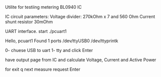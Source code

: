 Utilite for testiing metering BL0940 IC 

IC circuit parameters:
Voltage divider: 270kOhm x 7  and 560 Ohm
Current shunt resistor 30mOhm

UART interface. 
start ./pcuart1

Hello, pcuart1
Found 1 ports
/dev/ttyUSB0
/dev/ttyprintk

0- chuese USB to uart
1- tty 
and click Enter

have output page from IC and calculate Voltage, Current and Active Power

for exit q
next measure request Enter

